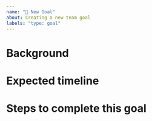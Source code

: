 ```yaml
---
name: "🧭 New Goal"
about: Creating a new team goal
labels: "type: goal"
---
```


# Background

<!-- A one to two sentence description of the goal and other background as-needed. Try to keep it short! -->

# Expected timeline

<!-- How long do you imagine this goal should be active for? This will determine the cadence with which we should check up on it to see how things are going. -->

# Steps to complete this goal

<!-- This can be an abstract end-point, a date, a checklist of issues, etc. Something that will let us know when to close the issue. -->
<!-- Add links to related issues (in this repo or elsewhere) that are more actionable -->
